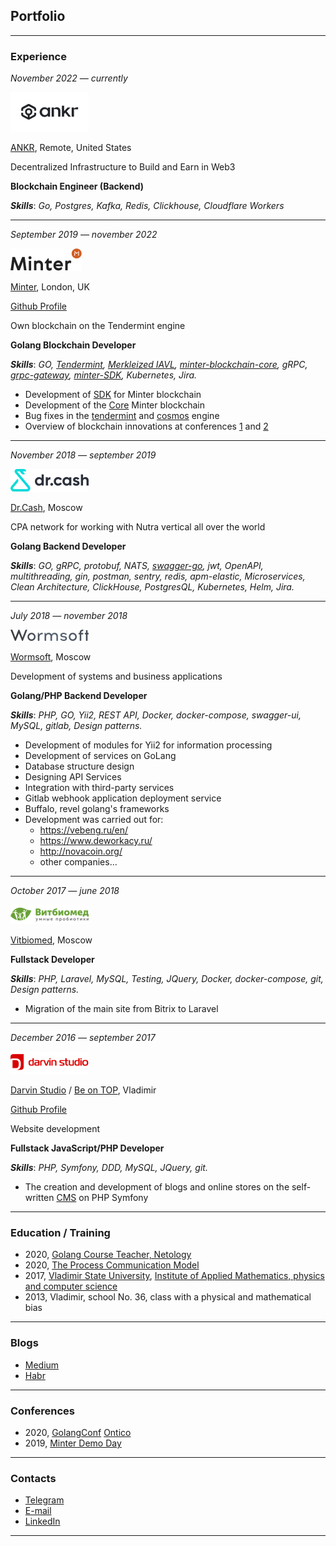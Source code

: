 ## Portfolio

[comment]: <> (_[Download CV]&#40;/pdf/sample_presentation.pdf&#41;_)

---

### Experience

_November 2022 — currently_

![ANKR](https://raw.githubusercontent.com/klim0v/klim0v.github.io/master/images/ankr-logo.png)

[ANKR](https://www.ankr.com/), Remote, United States

Decentralized Infrastructure to Build and Earn in Web3

**Blockchain Engineer (Backend)**

**_Skills_**: _Go, Postgres, Kafka, Redis, Clickhouse, Cloudflare Workers_

---

_September 2019 — november 2022_

![Minter](https://raw.githubusercontent.com/klim0v/klim0v.github.io/master/images/minter-logo.png)

[Minter](https://www.minter.network/), London, UK

[Github Profile](https://github.com/MinterTeam)

Own blockchain on the Tendermint engine

**Golang Blockchain Developer**

**_Skills_**: _GO, [Tendermint](https://github.com/tendermint/tm-db/blob/v0.6.3/CHANGELOG.md#changelog), [Merkleized IAVL](https://github.com/cosmos/iavl/blob/v0.14.3/CHANGELOG.md#0143-november-23-2020), [minter-blockchain-core](https://github.com/MinterTeam/minter-go-node), gRPC, [grpc-gateway](https://github.com/MinterTeam/node-grpc-gateway), [minter-SDK](https://pkg.go.dev/mod/github.com/MinterTeam/minter-go-sdk/v2), Kubernetes, Jira._

- Development of [SDK](https://github.com/MinterTeam/minter-go-sdk) for Minter blockchain 
- Development of the [Core](https://github.com/MinterTeam/minter-go-node) Minter blockchain 
- Bug fixes in the [tendermint](https://github.com/tendermint/tm-db/pull/134) and [cosmos](https://github.com/cosmos/iavl/pull/324) engine
- Overview of blockchain innovations at conferences [1](https://www.youtube.com/watch?v=hUx6rZLD_ok) and [2](https://www.youtube.com/watch?v=7bZREmkcpiY)

---

_November 2018 — september 2019_

![Dr.Cash](https://raw.githubusercontent.com/klim0v/klim0v.github.io/master/images/dr-cash-logo.png)

[Dr.Cash](https://dr.cash/), Moscow

CPA network for working with Nutra vertical all over the world

**Golang Backend Developer**

**_Skills_**: _GO, gRPC, protobuf, NATS, [swagger-go](https://github.com/go-swagger/go-swagger), jwt, OpenAPI, multithreading, gin, postman, sentry, redis, apm-elastic, Microservices, Clean Architecture, ClickHouse, PostgresQL, Kubernetes, Helm, Jira._

---

_July 2018 — november 2018_

![Wormsoft](https://raw.githubusercontent.com/klim0v/klim0v.github.io/master/images/wormsoft-logo.png)

[Wormsoft](https://wormsoft.ru/), Moscow

Development of systems and business applications

**Golang/PHP Backend Developer**

**_Skills_**: _PHP, GO, Yii2, REST API, Docker, docker-compose, swagger-ui, MySQL, gitlab, Design patterns._

- Development of modules for Yii2 for information processing
- Development of services on GoLang
- Database structure design
- Designing API Services
- Integration with third-party services
- Gitlab webhook application deployment service
- Buffalo, revel golang's frameworks
- Development was carried out for: 
  - https://vebeng.ru/en/
  - https://www.deworkacy.ru/
  - http://novacoin.org/ 
  - other companies...


---

_October 2017 — june 2018_

![Vitbiomed](https://raw.githubusercontent.com/klim0v/klim0v.github.io/master/images/vitbiomed-logo.png)

[Vitbiomed](http://vitbiomed.ru/), Moscow

**Fullstack  Developer**

**_Skills_**: _PHP, Laravel, MySQL, Testing, JQuery, Docker, docker-compose, git, Design patterns._

- Migration of the main site from Bitrix to Laravel


---

_December 2016 — september 2017_

![Darvin Studio](https://raw.githubusercontent.com/klim0v/klim0v.github.io/master/images/darvin-studio-logo.png)

[Darvin Studio](https://www.darvin-studio.ru/) / [Be on TOP](https://www.beontop.ae/), Vladimir

[Github Profile](https://github.com/DarvinStudio)

Website development

**Fullstack JavaScript/PHP Developer**

**_Skills_**: _PHP, Symfony, DDD, MySQL, JQuery, git._

- The creation and development of blogs and online stores on the self-written [CMS](https://github.com/DarvinStudio) on PHP Symfony 

---

### Education / Training

- 2020, [Golang Course Teacher, Netology](https://youtu.be/wTbH3FpxI0o)
- 2020, [The Process Communication Model](/pdf/K2MPROF-340578.pdf)
- 2017, [Vladimir State University](https://www.vlsu.ru/), [Institute of Applied Mathematics, physics and computer science](http://ipmfi.vlsu.ru/)
- 2013, Vladimir, school No. 36, class with a physical and mathematical bias

---

### Blogs

- [Medium](https://medium.com/@klim0v)
- [Habr](https://habr.com/ru/users/klim0v/)

---

### Conferences

- 2020, [GolangConf](https://www.youtube.com/watch?v=Q9x1FVPDGu4) [Ontico](https://golangconf.ru/2020/abstracts/6761)
- 2019, [Minter Demo Day](https://youtu.be/7bZREmkcpiY)

---

### Contacts

- [Telegram](https://t.me/klim0v)
- [E-mail](mailto:klim0v-sergey@yandex.ru)
- [LinkedIn](https://www.linkedin.com/in/klim0v/)
<!-- - [Habr Career](https://career.habr.com/klim0v) -->
<!-- - [VK](https://vk.com/klim0v) -->
<!-- - [Facebook](https://www.facebook.com/klim0vsergey) -->
<!-- - [Instagram](https://www.instagram.com/klim0vsergey/) -->
<!-- - [Twitter](https://twitter.com/klim0vSergey) -->

---
